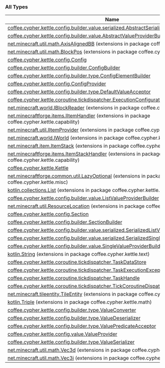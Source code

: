 

### All Types

| Name | Summary |
|---|---|
| [coffee.cypher.kettle.config.builder.value.serialized.AbstractSerializedValueProviderBuilder](../coffee.cypher.kettle.config.builder.value.serialized/-abstract-serialized-value-provider-builder/index.md) |  |
| [coffee.cypher.kettle.config.builder.value.AbstractValueProviderBuilder](../coffee.cypher.kettle.config.builder.value/-abstract-value-provider-builder/index.md) |  |
| [net.minecraft.util.math.AxisAlignedBB](../coffee.cypher.kettle.math/net.minecraft.util.math.-axis-aligned-b-b/index.md) (extensions in package coffee.cypher.kettle.math) |  |
| [net.minecraft.util.math.BlockPos](../coffee.cypher.kettle.math/net.minecraft.util.math.-block-pos/index.md) (extensions in package coffee.cypher.kettle.math) |  |
| [coffee.cypher.kettle.config.Config](../coffee.cypher.kettle.config/-config/index.md) |  |
| [coffee.cypher.kettle.config.builder.ConfigBuilder](../coffee.cypher.kettle.config.builder/-config-builder/index.md) |  |
| [coffee.cypher.kettle.config.builder.type.ConfigElementBuilder](../coffee.cypher.kettle.config.builder.type/-config-element-builder/index.md) |  |
| [coffee.cypher.kettle.config.ConfigProvider](../coffee.cypher.kettle.config/-config-provider/index.md) |  |
| [coffee.cypher.kettle.config.builder.type.DefaultValueAcceptor](../coffee.cypher.kettle.config.builder.type/-default-value-acceptor/index.md) |  |
| [coffee.cypher.kettle.coroutine.tickdispatcher.ExecutionConfiguration](../coffee.cypher.kettle.coroutine.tickdispatcher/-execution-configuration/index.md) |  |
| [net.minecraft.world.IBlockReader](../coffee.cypher.kettle.world/net.minecraft.world.-i-block-reader/index.md) (extensions in package coffee.cypher.kettle.world) |  |
| [net.minecraftforge.items.IItemHandler](../coffee.cypher.kettle.capability/net.minecraftforge.items.-i-item-handler/index.md) (extensions in package coffee.cypher.kettle.capability) |  |
| [net.minecraft.util.IItemProvider](../coffee.cypher.kettle.item/net.minecraft.util.-i-item-provider/index.md) (extensions in package coffee.cypher.kettle.item) |  |
| [net.minecraft.world.IWorld](../coffee.cypher.kettle.world/net.minecraft.world.-i-world/index.md) (extensions in package coffee.cypher.kettle.world) |  |
| [net.minecraft.item.ItemStack](../coffee.cypher.kettle.item/net.minecraft.item.-item-stack/index.md) (extensions in package coffee.cypher.kettle.item) |  |
| [net.minecraftforge.items.ItemStackHandler](../coffee.cypher.kettle.capability/net.minecraftforge.items.-item-stack-handler/index.md) (extensions in package coffee.cypher.kettle.capability) |  |
| [coffee.cypher.kettle.Kettle](../coffee.cypher.kettle/-kettle/index.md) |  |
| [net.minecraftforge.common.util.LazyOptional](../coffee.cypher.kettle.misc/net.minecraftforge.common.util.-lazy-optional/index.md) (extensions in package coffee.cypher.kettle.misc) |  |
| [kotlin.collections.List](../coffee.cypher.kettle.misc/kotlin.collections.-list/index.md) (extensions in package coffee.cypher.kettle.misc) |  |
| [coffee.cypher.kettle.config.builder.value.ListValueProviderBuilder](../coffee.cypher.kettle.config.builder.value/-list-value-provider-builder/index.md) |  |
| [net.minecraft.util.ResourceLocation](../coffee.cypher.kettle.resource/net.minecraft.util.-resource-location/index.md) (extensions in package coffee.cypher.kettle.resource) |  |
| [coffee.cypher.kettle.config.Section](../coffee.cypher.kettle.config/-section/index.md) |  |
| [coffee.cypher.kettle.config.builder.SectionBuilder](../coffee.cypher.kettle.config.builder/-section-builder/index.md) |  |
| [coffee.cypher.kettle.config.builder.value.serialized.SerializedListValueProviderBuilder](../coffee.cypher.kettle.config.builder.value.serialized/-serialized-list-value-provider-builder/index.md) |  |
| [coffee.cypher.kettle.config.builder.value.serialized.SerializedSingleValueProviderBuilder](../coffee.cypher.kettle.config.builder.value.serialized/-serialized-single-value-provider-builder/index.md) |  |
| [coffee.cypher.kettle.config.builder.value.SingleValueProviderBuilder](../coffee.cypher.kettle.config.builder.value/-single-value-provider-builder/index.md) |  |
| [kotlin.String](../coffee.cypher.kettle.text/kotlin.-string/index.md) (extensions in package coffee.cypher.kettle.text) |  |
| [coffee.cypher.kettle.coroutine.tickdispatcher.TaskDataStore](../coffee.cypher.kettle.coroutine.tickdispatcher/-task-data-store/index.md) |  |
| [coffee.cypher.kettle.coroutine.tickdispatcher.TaskExecutionException](../coffee.cypher.kettle.coroutine.tickdispatcher/-task-execution-exception.md) |  |
| [coffee.cypher.kettle.coroutine.tickdispatcher.TaskHandle](../coffee.cypher.kettle.coroutine.tickdispatcher/-task-handle/index.md) |  |
| [coffee.cypher.kettle.coroutine.tickdispatcher.TickCoroutineDispatcher](../coffee.cypher.kettle.coroutine.tickdispatcher/-tick-coroutine-dispatcher/index.md) |  |
| [net.minecraft.tileentity.TileEntity](../coffee.cypher.kettle.world/net.minecraft.tileentity.-tile-entity/index.md) (extensions in package coffee.cypher.kettle.world) |  |
| [kotlin.Triple](../coffee.cypher.kettle.math/kotlin.-triple/index.md) (extensions in package coffee.cypher.kettle.math) |  |
| [coffee.cypher.kettle.config.builder.type.ValueConverter](../coffee.cypher.kettle.config.builder.type/-value-converter.md) |  |
| [coffee.cypher.kettle.config.builder.type.ValueDeserializer](../coffee.cypher.kettle.config.builder.type/-value-deserializer/index.md) |  |
| [coffee.cypher.kettle.config.builder.type.ValuePredicateAcceptor](../coffee.cypher.kettle.config.builder.type/-value-predicate-acceptor/index.md) |  |
| [coffee.cypher.kettle.config.value.ValueProvider](../coffee.cypher.kettle.config.value/-value-provider/index.md) |  |
| [coffee.cypher.kettle.config.builder.type.ValueSerializer](../coffee.cypher.kettle.config.builder.type/-value-serializer/index.md) |  |
| [net.minecraft.util.math.Vec3d](../coffee.cypher.kettle.math/net.minecraft.util.math.-vec3d/index.md) (extensions in package coffee.cypher.kettle.math) |  |
| [net.minecraft.util.math.Vec3i](../coffee.cypher.kettle.math/net.minecraft.util.math.-vec3i/index.md) (extensions in package coffee.cypher.kettle.math) |  |
